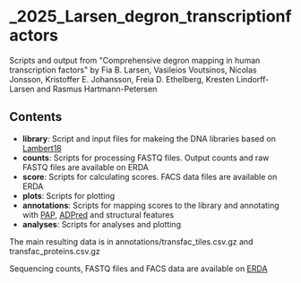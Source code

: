 # _2025_Larsen_degron_transcriptionfactors
Scripts and output from "Comprehensive degron mapping in human transcription factors" by Fia B. Larsen, Vasileios Voutsinos, Nicolas Jonsson, Kristoffer E. Johansson, Freia D. Ethelberg, Kresten Lindorff-Larsen and Rasmus Hartmann-Petersen

Contents
--------
- **library**: Script and input files for makeing the DNA libraries based on [Lambert18](https://doi.org/10.1016/j.cell.2018.01.029)
- **counts**: Scripts for processing FASTQ files. Output counts and raw FASTQ files are available on ERDA
- **score**: Scripts for calculating scores. FACS data files are available on ERDA
- **plots**: Scripts for plotting 
- **annotations**: Scripts for mapping scores to the library and annotating with [PAP](https://github.com/KULL-Centre/_2025_Voutsinos_degron_cytosol), [ADPred](https://adpred.fredhutch.org/) and structural features
- **analyses**: Scripts for analyses and plotting 

The main resulting data is in annotations/transfac_tiles.csv.gz and transfac_proteins.csv.gz

Sequencing counts, FASTQ files and FACS data are available on [ERDA](https://sid.erda.dk/sharelink/fKpEMvwVhJ)
